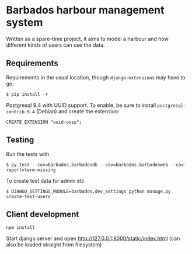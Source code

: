 # Barbados harbour management system

Written as a spare-time project, it aims to model a harbour and how different
kinds of users can use the data.

## Requirements

Requirements in the usual location, though `django-extensions` may have to go.

    $ pip install -r

Postgresql 9.4 with UUID support. To enable, be sure to install
`postgresql-contrib-9.4` (Debian) and create the extension:

    CREATE EXTENSION "uuid-ossp";

## Testing

Run the tests with

    $ py.test --cov=barbados.barbadosdb --cov=barbados.barbadosweb --cov-report=term-missing

To create test data for admin etc

    $ DJANGO_SETTINGS_MODULE=barbados.dev_settings python manage.py create-test-users

## Client development

    npm install

Start django server and open http://127.0.0.1:8000/static/index.html
(can also be loaded straight from filesystem)
